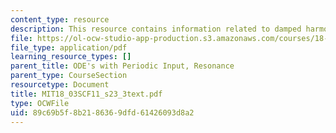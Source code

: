 ```yaml
---
content_type: resource
description: This resource contains information related to damped harmonic oscillator.
file: https://ol-ocw-studio-app-production.s3.amazonaws.com/courses/18-03sc-differential-equations-fall-2011/89c69b5f8b2186369dfd61426093d8a2_MIT18_03SCF11_s23_3text.pdf
file_type: application/pdf
learning_resource_types: []
parent_title: ODE's with Periodic Input, Resonance
parent_type: CourseSection
resourcetype: Document
title: MIT18_03SCF11_s23_3text.pdf
type: OCWFile
uid: 89c69b5f-8b21-8636-9dfd-61426093d8a2
---
```


